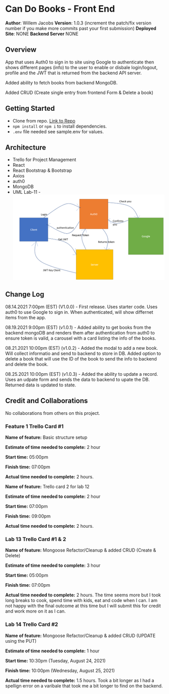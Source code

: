 # Can Do Books - Front End

**Author**: Willem Jacobs
**Version**: 1.0.3 (increment the patch/fix version number if you make more commits past your first submission)
**Deployed Site**: NONE
**Backend Server** NONE

## Overview

App that uses Auth0 to sign in to site using Google to authenticate then shows different pages (info) to the user to enable or disbale login/logout, profile and the JWT that is returned from the backend API server.

Added ability to fetch books from backend MongoDB.

Added CRUD (Create single entry from frontend Form & Delete a book)

## Getting Started

- Clone from repo. [Link to Repo](https://github.com/Willem-Jacobs/can-do-books)
- `npm install` or `npm i` to install dependencies.
- `.env` file needed see sample.env for values.

## Architecture

- Trello for Project Management
- React
- React Bootstrap & Bootstrap
- Axios
- auth0
- MongoDB
- UML Lab-11 - ![UML](CE-Lab11-UML.png "UML Image")

## Change Log

08.14.2021 7:00pm (EST) (V1.0.0) - First release. Uses starter code. Uses auth0 to use Google to sign in. When authenticated, will show differnet items from the app.

08.19.2021 9:00pm (EST) (v1.0.1) - Added ability to get books from the backend mongoDB and renders them after authentication from auth0 to ensure token is valid, a carousel with a card listing the info of the books.

08.21.2021 10:00pm (EST) (v1.0.2) - Added the modal to add a new book. Will collect informatio and send to backend to store in DB. Added option to delete a book that will use the ID of the book to send the info to backend and delete the book.

08.25.2021 10:00pm (EST) (v1.0.3) - Added the ability to update a record. Uses an udpate form and sends the data to backend to upate the DB. Returned data is updated to state.

## Credit and Collaborations

No collaborations from others on this project.

### Feature 1 Trello Card #1

**Name of feature:** Basic structure setup

**Estimate of time needed to complete:** 2 hour

**Start time:** 05:00pm

**Finish time:** 07:00pm

**Actual time needed to complete:** 2 hours.

**Name of feature:** Trello card 2 for lab 12

**Estimate of time needed to complete:** 2 hour

**Start time:** 07:00pm

**Finish time:** 09:00pm

**Actual time needed to complete:** 2 hours.

### Lab 13 Trello Card #1 & 2

**Name of feature:** Mongoose Refactor/Cleanup & added CRUD (Create & Delete)

**Estimate of time needed to complete:** 3 hour

**Start time:** 05:00pm

**Finish time:** 07:00pm

**Actual time needed to complete:** 2 hours. The time seems more but I took long breaks to cook, spend time with kids, eat and code when I can. I am not happy with the final outcome at this time but I will submit this for credit and work more on it as I can.

### Lab 14 Trello Card #2

**Name of feature:** Mongoose Refactor/Cleanup & added CRUD (UPDATE using the PUT)

**Estimate of time needed to complete:** 1 hour

**Start time:** 10:30pm (Tuesday, August 24, 2021)

**Finish time:** 10:00pm (Wednesday, August 25, 2021)

**Actual time needed to complete:** 1.5 hours. Took a bit longer as I had a spellign error on a varibale that took me a bit longer to find on the backend.
